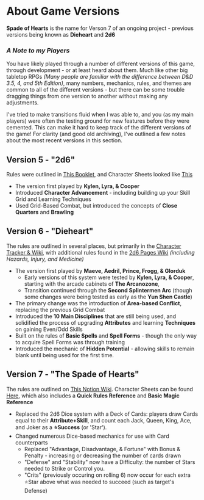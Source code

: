 
# About Game Versions

**Spade of Hearts** is the name for Verson 7 of an ongoing project - previous versions being known as **Dieheart** and **2d6**

### *A Note to my Players*
You have likely played through a number of different versions of this game, through development - or at least heard about them. Much like other big tabletop RPGs *(Many people are familiar with the difference between D&D 3.5, 4, and 5th Edition)*, many numbers, mechanics, rules, and themes are common to all of the different versions - but there can be some trouble dragging things from one version to another without making any adjustments.

I've tried to make transitions fluid when I was able to, and you (as my main players) were often the testing ground for new features before they were cemented. This can make it hard to keep track of the different versions of the game! For clarity (and good old archiving), I've outlined a few notes about the most recent versions in this section.

## Version 5 - "**2d6**"

Rules were outlined in [This Booklet](https://github.com/BlueRaccoon/Spade-of-Hearts/blob/main/Version5/BigLittleRulebook-v504.pdf), and Character Sheets looked like [This](https://github.com/BlueRaccoon/Spade-of-Hearts/blob/main/Version5/CharSheet-Full-v503.pdf)

- The version first played by **Kylen, Lyra, & Cooper**
- Introduced **Character Advancement** - including building up your Skill Grid and Learning Techniques
- Used Grid-Based Combat, but introduced the concepts of **Close Quarters** and **Brawling**

## Version 6 - "**Dieheart**"

The rules are outlined in several places, but primarily in the [Character Tracker & Wiki](https://diehart02.tiddlyhost.com/), with additional rules found in the [2d6 Pages Wiki](https://github.com/BlueRaccoon/2d6Pages/wiki)  *(including Hazards, Injury, and Medicine)*

- The version first played by **Maeve, Aedril, Prince, Frogg, & Glorduk**
  - Early versions of this system were tested by **Kylen, Lyra, & Cooper**, starting with the arcade cabinets of **The Arcanozone**, 
  - Transition continued through the **Second Splintermen Arc** (though some changes were being tested as early as the **Yun Shen Castle**)
- The primary change was the introduction of **Area-based Conflict**, replacing the previous Grid Combat
- Introduced the **10 Main Disciplines** that are still being used, and solidified the process of upgrading **Attributes** and learning **Techniques** on gaining Even/Odd Skills
- Built on the rules of **Basic Spells** and **Spell Forms** - though the only way to acquire Spell Forms was through training
- Introduced the mechanic of **Hidden Potential** - allowing skills to remain blank until being used for the first time.

## Version 7 - "**The Spade of Hearts**"

The rules are outlined on [This Notion Wiki](https://spade-of-hearts.notion.site/The-Spade-of-Hearts-7afcaa6705994aa3a55c58b530342a49). Character Sheets can be found [Here](https://docs.google.com/spreadsheets/d/18g_GEL06ol8gVpDAw489HefP-Jd6dnNOg1VVoNRLKnY/edit?usp=sharing), which also includes a **Quick Rules Reference** and **Basic Magic Reference**


- Replaced the 2d6 Dice system with a Deck of Cards: players draw Cards equal to their **Attribute+Skill**, and count each Jack, Queen, King, Ace, and Joker as a **⭐Success** (or 'Star').
- Changed numerous Dice-based mechanics for use with Card counterparts
  - Replaced "Advantage, Disadvantage, & Fortune" with Bonus & Penalty - increasing or decreasing the number of cards drawn
  - "Defense" and "Stability" now have a Difficulty: the number of Stars needed to Strike or Control you.
  - "Crits" (previously occuring on rolling 6) now occur for each extra ⭐Star above what was needed to succeed (such as target's Defense)